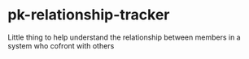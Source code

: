 # pk-relationship-tracker
Little thing to help understand the relationship between members in a system who cofront with others
